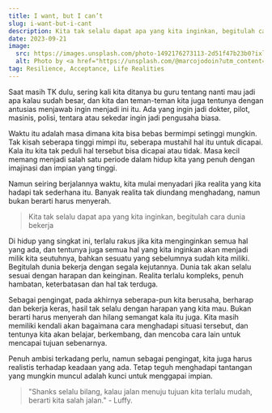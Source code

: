 ```yaml
---
title: I want, but I can’t
slug: i-want-but-i-cant
description: Kita tak selalu dapat apa yang kita inginkan, begitulah cara dunia bekerja
date: 2023-09-21
image:
  src: https://images.unsplash.com/photo-1492176273113-2d51f47b23b0?ixlib=rb-4.0.3&ixid=M3wxMjA3fDB8MHxzZWFyY2h8Mnx8aG9wZXxlbnwwfHwwfHx8MA%3D%3D
  alt: Photo by <a href="https://unsplash.com/@marcojodoin?utm_content=creditCopyText&utm_medium=referral&utm_source=unsplash">Marc-Olivier Jodoin</a> on <a href="https://unsplash.com/photos/landscape-photography-of-persons-hand-in-front-of-sun-TStNU7H4UEE?utm_content=creditCopyText&utm_medium=referral&utm_source=unsplash">Unsplash</a>
tag: Resilience, Acceptance, Life Realities
---
```


Saat masih TK dulu, sering kali kita ditanya bu guru tentang nanti mau jadi apa kalau sudah besar, dan kita dan teman-teman kita juga tentunya dengan antusias menjawab ingin menjadi ini itu. Ada yang ingin jadi dokter, pilot, masinis, polisi, tentara atau sekedar ingin jadi pengusaha biasa.

Waktu itu adalah masa dimana kita bisa bebas bermimpi setinggi mungkin. Tak kisah seberapa tinggi mimpi itu, seberapa mustahil hal itu untuk dicapai. Kala itu kita tak peduli hal tersebut bisa dicapai atau tidak. Masa kecil memang menjadi salah satu periode dalam hidup kita yang penuh dengan imajinasi dan impian yang tinggi.

Namun seiring berjalannya waktu, kita mulai menyadari jika realita yang kita hadapi tak sederhana itu. Banyak realita tak diundang menghadang, namun bukan berarti harus menyerah.

> Kita tak selalu dapat apa yang kita inginkan, begitulah cara dunia bekerja

Di hidup yang singkat ini, terlalu rakus jika kita menginginkan semua hal yang ada, dan tentunya juga semua hal yang kita inginkan akan menjadi milik kita seutuhnya, bahkan sesuatu yang sebelumnya sudah kita miliki. Begitulah dunia bekerja dengan segala kejutannya. Dunia tak akan selalu sesuai dengan harapan dan keinginan. Realita terlalu kompleks, penuh hambatan, keterbatasan dan hal tak terduga.

Sebagai pengingat, pada akhirnya seberapa-pun kita berusaha, berharap dan bekerja keras, hasil tak selalu dengan harapan yang kita mau. Bukan berarti harus menyerah dan hilang semangat kala itu juga. Kita masih memiliki kendali akan bagaimana cara menghadapi situasi tersebut, dan tentunya kita akan belajar, berkembang, dan mencoba cara lain untuk mencapai tujuan sebenarnya.

Penuh ambisi terkadang perlu, namun sebagai pengingat, kita juga harus realistis terhadap keadaan yang ada. Tetap teguh menghadapi tantangan yang mungkin muncul adalah kunci untuk menggapai impian.

> "Shanks selalu bilang, kalau jalan menuju tujuan kita terlalu mudah, berarti kita salah jalan." - Luffy.
